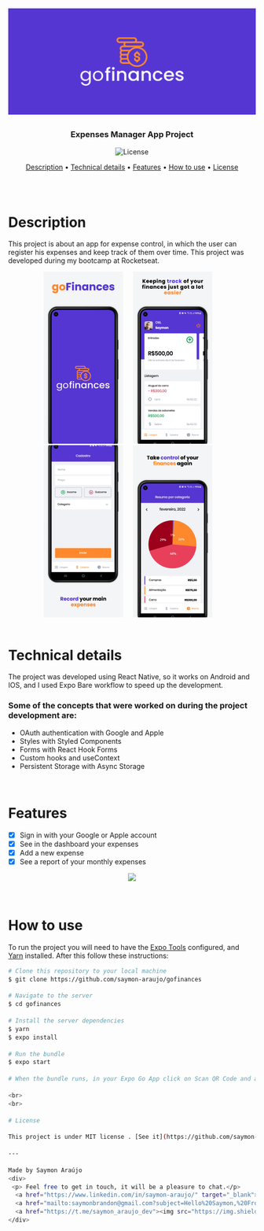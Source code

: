 <h1 align="center">
    <img alt="Banner" title="#banner" src="./src/assets/readme/banner/banner.png" />
</h1>

<h3 align="center">Expenses Manager App Project</h3>

<p align="center">
  <img alt="License" src="https://img.shields.io/badge/license-MIT-brightgreen">
</p>

<p align="center">
 <a href="#description">Description</a> • 
 <a href="#technical-details">Technical details</a> •
 <a href="#features">Features</a> • 
 <a href="#how-to-use">How to use</a> • 
 <a href="#license">License</a>
</p>

<br>
<br>

# Description
<p>This project is about an app for expense control, in which the user can register his expenses and keep track of them over time. This project was developed during my bootcamp at Rocketseat.</p>


<div align="center">
  <img alt="ScreenShot1" title="#screenshot1" src="./src/assets/readme/screenshots/screenshot1.png" />&nbsp;&nbsp;&nbsp;&nbsp;
  <img alt="ScreenShot2" title="#screenshot2" src="./src/assets/readme/screenshots/screenshot2.png" />&nbsp;&nbsp;&nbsp;&nbsp;
  <img alt="ScreenShot3" title="#screenshot3" src="./src/assets/readme/screenshots/screenshot3.png" />&nbsp;&nbsp;&nbsp;&nbsp;
  <img alt="ScreenShot4" title="#screenshot4" src="./src/assets/readme/screenshots/screenshot4.png" />&nbsp;&nbsp;&nbsp;&nbsp;
</div>


<br>

# Technical details
<p>The project was developed using React Native, so it works on Android and IOS, and I used Expo Bare workflow to speed up the development.</p>

### Some of the concepts that were worked on during the project development are:


- OAuth authentication with Google and Apple
- Styles with Styled Components
- Forms with React Hook Forms
- Custom hooks and useContext
- Persistent Storage with Async Storage

<br>

# Features

- [x] Sign in with your Google or Apple account
- [x] See in the dashboard your expenses
- [x] Add a new expense
- [x] See a report of your monthly expenses

<p align="center">
  <img src="./src/assets/readme/preview/gofinances-previews.gif">
</p>

<br>


# How to use

To run the project you will need to have the [Expo Tools](https://expo.dev/tools) configured, and [Yarn](https://classic.yarnpkg.com/en/docs/getting-started) installed. After this follow these instructions:

```bash
# Clone this repository to your local machine
$ git clone https://github.com/saymon-araujo/gofinances

# Navigate to the server
$ cd gofinances

# Install the server dependencies
$ yarn
$ expo install

# Run the bundle
$ expo start

# When the bundle runs, in your Expo Go App click on Scan QR Code and appoint the camera to the QR code.

<br>
<br>

# License

This project is under MIT license . [See it](https://github.com/saymon-araujo/rentx/blob/master/LICENSE) for more information.

---

Made by Saymon Araújo
<div>
 <p> Feel free to get in touch, it will be a pleasure to chat.</p>
  <a href="https://www.linkedin.com/in/saymon-araujo/" target="_blank"><img src="https://img.shields.io/badge/LinkedIn-0077B5?style=for-the-badge&logo=linkedin&logoColor=white" target="_blank"></a>
  <a href="mailto:saymonbrandon@gmail.com?subject=Hello%20Saymon,%20From%20Github"><img src="https://img.shields.io/badge/gmail-%23D14836.svg?&style=for-the-badge&logo=gmail&logoColor=white" /></a>
  <a href="https://t.me/saymon_araujo_dev"><img src="https://img.shields.io/badge/Telegram-2CA5E0?style=for-the-badge&logo=telegram&logoColor=white" /></a>&nbsp;&nbsp;&nbsp;&nbsp;
</div>
